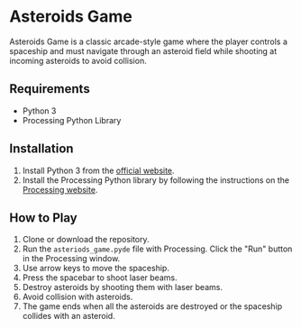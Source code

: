 # Asteroids Game

Asteroids Game is a classic arcade-style game where the player controls a spaceship and must navigate through an asteroid field while shooting at incoming asteroids to avoid collision.

## Requirements

- Python 3
- Processing Python Library

## Installation

1. Install Python 3 from the [official website](https://www.python.org/downloads/).
2. Install the Processing Python library by following the instructions on the [Processing website](https://py.processing.org/tutorials/gettingstarted/). 

## How to Play

1. Clone or download the repository.
2. Run the `asteriods_game.pyde` file with Processing. Click the "Run" button in the Processing window.
3. Use arrow keys to move the spaceship.
4. Press the spacebar to shoot laser beams.
5. Destroy asteroids by shooting them with laser beams.
6. Avoid collision with asteroids.
7. The game ends when all the asteroids are destroyed or the spaceship collides with an asteroid.